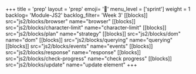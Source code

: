 +++
title = 'prep'
layout = 'prep'
emoji= '📝'
menu_level = ['sprint']
weight = 1
backlog= 'Module-JS2'
backlog_filter= 'Week 3'
[[blocks]]
src="js2/blocks/browser"
name="browser"
[[blocks]]
src="js2/blocks/character-limit"
name="character-limit"
[[blocks]]
src="js2/blocks/plan"
name="strategy"
[[blocks]]
src="js2/blocks/dom"
name="dom"
[[blocks]]
src="js2/blocks/querying"
name="querying"
[[blocks]]
src="js2/blocks/events"
name="events"
[[blocks]]
src="js2/blocks/response"
name="response"
[[blocks]]
src="js2/blocks/check-progress"
name="check progress"
[[blocks]]
src="js2/blocks/update"
name="update element"
+++
